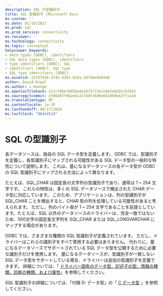 ```yaml
---
description: SQL の型識別子
title: SQL 型識別子 |Microsoft Docs
ms.custom: ''
ms.date: 01/19/2017
ms.prod: sql
ms.prod_service: connectivity
ms.reviewer: ''
ms.technology: connectivity
ms.topic: conceptual
helpviewer_keywords:
- data types [ODBC], identifiers
- SQL data types [ODBC], identifiers
- type identifiers [ODBC], SQL
- identifiers [ODBC], SQL type
- SQL type identifiers [ODBC]
ms.assetid: 22f6793b-2f43-4281-b35a-28f48e504dd8
author: David-Engel
ms.author: v-daenge
ms.openlocfilehash: 211cfdbe7805bade2875723a1cb62a02b5c876d3
ms.sourcegitcommit: e700497f962e4c2274df16d9e651059b42ff1a10
ms.translationtype: MT
ms.contentlocale: ja-JP
ms.lasthandoff: 08/17/2020
ms.locfileid: "88424514"
---
```

# <a name="sql-type-identifiers"></a>SQL の型識別子
各データソースは、独自の SQL データ型を定義します。 ODBC では、型識別子を定義し、各型識別子にマップされる可能性がある SQL データ型の一般的な特性について説明します。 これは、基になるデータソースの各データ型が ODBC の SQL 型識別子にマップされる方法によって異なります。  
  
 たとえば、SQL_CHAR は固定長の文字列の型識別子であり、通常は 1 ~ 254 文字です。 これらの特性は、多くの SQL データソースで検出された CHAR データ型に対応しています。 このため、アプリケーションは、列の型識別子が SQL_CHAR ことを検出すると、CHAR 型の列を処理している可能性があると考えられます。 ただし、列のバイト長が 1 ~ 254 文字であることを前提としています。たとえば、SQL 以外のデータソースのドライバーは、完全一致ではないため、500文字の固定長文字列を SQL_CHAR または SQL_LONGVARCHAR にマップする場合があります。  
  
 ODBC では、さまざまな種類の SQL 型識別子が定義されています。 ただし、ドライバーはこれらの識別子をすべて使用する必要はありません。 代わりに、基になるデータソースでサポートされている SQL データ型を公開するために必要な識別子だけを使用します。 基になるデータソースが、型識別子が一致しない SQL データ型をサポートしている場合、ドライバーは追加の型識別子を定義できます。 詳細については、「 [ドライバー固有のデータ型、記述子の型、情報の種類、診断の種類、および属性](../../../odbc/reference/develop-app/driver-specific-data-types-descriptor-information-diagnostic.md)」を参照してください。  
  
 SQL 型識別子の詳細については、「付録 D: データ型」の「 [C データ型](../../../odbc/reference/appendixes/c-data-types.md) 」を参照してください。
